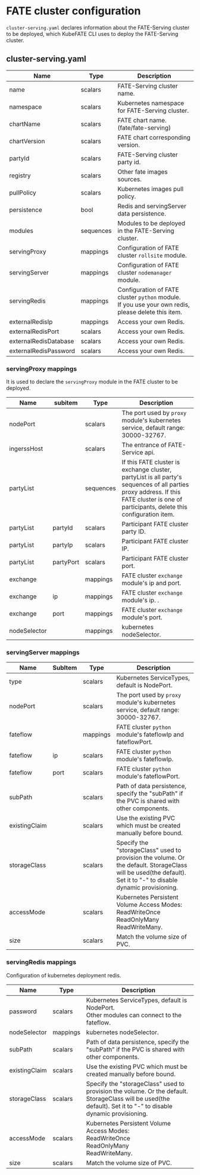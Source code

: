 # FATE cluster configuration
`cluster-serving.yaml` declares information about the FATE-Serving cluster to be deployed, which KubeFATE CLI uses to deploy the FATE-Serving cluster.

## cluster-serving.yaml
| Name                  | Type      | Description                                                  |
| --------------------- | --------- | ------------------------------------------------------------ |
| name                  | scalars   | FATE-Serving cluster name.                                   |
| namespace             | scalars   | Kubernetes namespace for FATE-Serving cluster.               |
| chartName             | scalars   | FATE chart name. (fate/fate-serving)                         |
| chartVersion          | scalars   | FATE chart corresponding version.                            |
| partyId               | scalars   | FATE-Serving cluster party id.                               |
| registry              | scalars   | Other fate images sources.                                   |
| pullPolicy            | scalars   | Kubernetes images pull policy.                               |
| persistence           | bool      | Redis and servingServer data persistence.                    |
| modules               | sequences | Modules to be deployed in the FATE-Serving cluster.          |
| servingProxy          | mappings  | Configuration of FATE cluster `rollsite` module.             |
| servingServer         | mappings  | Configuration of FATE cluster `nodemanager` module.          |
| servingRedis          | mappings  | Configuration of FATE cluster `python` module.<br />If you use your own redis, please delete this item. |
| externalRedisIp       | mappings  | Access your own Redis.                                       |
| externalRedisPort     | scalars   | Access your own Redis.                                       |
| externalRedisDatabase | scalars   | Access your own Redis.                                       |
| externalRedisPassword | scalars   | Access your own Redis.                                       |

### servingProxy mappings
It is used to declare the `servingProxy` module in the FATE cluster to be deployed.

| Name         | subitem   | Type      | Description                                                  |
| ------------ | --------- | --------- | ------------------------------------------------------------ |
| nodePort     |           | scalars   | The port used by `proxy` module's kubernetes service, default range: 30000-32767. |
| ingerssHost  |           | scalars   | The entrance of FATE-Service api.                            |
| partyList    |           | sequences | If this FATE cluster is exchange cluster, partyList is all party's sequences of all parties proxy address. If this FATE cluster is one of participants, delete this configuration item. |
| partyList    | partyId   | scalars   | Participant FATE cluster party ID.                           |
| partyList    | partyIp   | scalars   | Participant FATE cluster IP.                                 |
| partyList    | partyPort | scalars   | Participant FATE cluster port.                               |
| exchange     |           | mappings  | FATE cluster `exchange` module's ip and port.                |
| exchange     | ip        | mappings  | FATE cluster `exchange` module's ip. .                       |
| exchange     | port      | mappings  | FATE cluster `exchange` module's port.                       |
| nodeSelector |           | mappings  | kubernetes nodeSelector.                                     |

### servingServer mappings

| Name          | SubItem | Type     | Description                                                  |
| ------------- | ------- | -------- | ------------------------------------------------------------ |
| type          |         | scalars  | Kubernetes ServiceTypes, default is NodePort.                |
| nodePort      |         | scalars  | The port used by `proxy` module's kubernetes service, default range: 30000-32767. |
| fateflow      |         | mappings | FATE cluster `python` module's fateflowIp and fateflowPort.  |
| fateflow      | ip      | scalars  | FATE cluster `python` module's fateflowIp.                   |
| fateflow      | port    | scalars  | FATE cluster `python` module's fateflowPort.                 |
| subPath       |         | scalars  | Path of data persistence, specify the "subPath" if the PVC is shared with other components. |
| existingClaim |         | scalars  | Use the existing PVC which must be created manually before bound. |
| storageClass  |         | scalars  | Specify the "storageClass" used to provision the volume. Or the default. StorageClass will be used(the default). Set it to "-" to disable dynamic provisioning. |
| accessMode    |         | scalars  | Kubernetes Persistent Volume Access Modes: <br />ReadWriteOnce<br />ReadOnlyMany <br />ReadWriteMany. |
| size          |         | scalars  | Match the volume size of PVC.                                |

### servingRedis mappings

Configuration of kubernetes deployment redis.

| Name         | Type     | Description                                                  |
| ------------ | -------- | ------------------------------------------------------------ |
| password     | scalars  | Kubernetes ServiceTypes, default is NodePort.<br />Other modules can connect to the fateflow. |
| nodeSelector | mappings | kubernetes nodeSelector.                                     |
| subPath       | scalars  | Path of data persistence, specify the "subPath" if the PVC is shared with other components. |
| existingClaim | scalars  | Use the existing PVC which must be created manually before bound. |
| storageClass  | scalars  | Specify the "storageClass" used to provision the volume. Or the default. StorageClass will be used(the default). Set it to "-" to disable dynamic provisioning. |
| accessMode    | scalars  | Kubernetes Persistent Volume Access Modes: <br />ReadWriteOnce<br />ReadOnlyMany <br />ReadWriteMany. |
| size          | scalars  | Match the volume size of PVC.                                |
